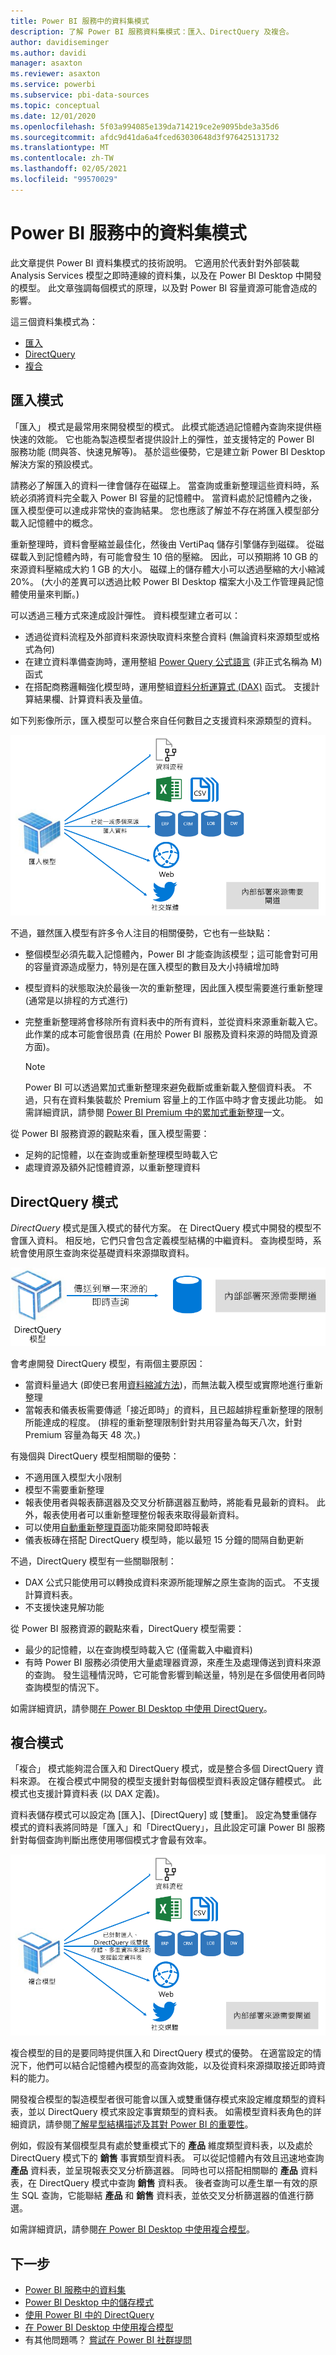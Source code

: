 ```yaml
---
title: Power BI 服務中的資料集模式
description: 了解 Power BI 服務資料集模式：匯入、DirectQuery 及複合。
author: davidiseminger
ms.author: davidi
manager: asaxton
ms.reviewer: asaxton
ms.service: powerbi
ms.subservice: pbi-data-sources
ms.topic: conceptual
ms.date: 12/01/2020
ms.openlocfilehash: 5f03a994085e139da714219ce2e9095bde3a35d6
ms.sourcegitcommit: afdc9d41da6a4fced63030648d3f976425131732
ms.translationtype: MT
ms.contentlocale: zh-TW
ms.lasthandoff: 02/05/2021
ms.locfileid: "99570029"
---
```

# <a name="dataset-modes-in-the-power-bi-service"></a>Power BI 服務中的資料集模式

此文章提供 Power BI 資料集模式的技術說明。 它適用於代表針對外部裝載 Analysis Services 模型之即時連線的資料集，以及在 Power BI Desktop 中開發的模型。 此文章強調每個模式的原理，以及對 Power BI 容量資源可能會造成的影響。

這三個資料集模式為：

- [匯入](#import-mode)
- [DirectQuery](#directquery-mode)
- [複合](#composite-mode)

## <a name="import-mode"></a>匯入模式

「匯入」  模式是最常用來開發模型的模式。 此模式能透過記憶體內查詢來提供極快速的效能。 它也能為製造模型者提供設計上的彈性，並支援特定的 Power BI 服務功能 (問與答、快速見解等)。 基於這些優勢，它是建立新 Power BI Desktop 解決方案的預設模式。

請務必了解匯入的資料一律會儲存在磁碟上。 當查詢或重新整理這些資料時，系統必須將資料完全載入 Power BI 容量的記憶體中。 當資料處於記憶體內之後，匯入模型便可以達成非常快的查詢結果。 您也應該了解並不存在將匯入模型部分載入記憶體中的概念。

重新整理時，資料會壓縮並最佳化，然後由 VertiPaq 儲存引擎儲存到磁碟。 從磁碟載入到記憶體內時，有可能會發生 10 倍的壓縮。 因此，可以預期將 10 GB 的來源資料壓縮成大約 1 GB 的大小。 磁碟上的儲存體大小可以透過壓縮的大小縮減 20%。 (大小的差異可以透過比較 Power BI Desktop 檔案大小及工作管理員記憶體使用量來判斷。)

可以透過三種方式來達成設計彈性。 資料模型建立者可以：

- 透過從資料流程及外部資料來源快取資料來整合資料 (無論資料來源類型或格式為何)
- 在建立資料準備查詢時，運用整組 [Power Query 公式語言](/powerquery-m/) (非正式名稱為 M) 函式
- 在搭配商務邏輯強化模型時，運用整組[資料分析運算式 (DAX)](/dax/) 函式。 支援計算結果欄、計算資料表及量值。

如下列影像所示，匯入模型可以整合來自任何數目之支援資料來源類型的資料。

![匯入模型可以整合來自任何數目之外部資料來源類型的資料](media/service-dataset-modes-understand/import-model.png)

不過，雖然匯入模型有許多令人注目的相關優勢，它也有一些缺點：

- 整個模型必須先載入記憶體內，Power BI 才能查詢該模型；這可能會對可用的容量資源造成壓力，特別是在匯入模型的數目及大小持續增加時
- 模型資料的狀態取決於最後一次的重新整理，因此匯入模型需要進行重新整理 (通常是以排程的方式進行)
- 完整重新整理將會移除所有資料表中的所有資料，並從資料來源重新載入它。 此作業的成本可能會很昂貴 (在用於 Power BI 服務及資料來源的時間及資源方面)。

    > [!NOTE]
    > Power BI 可以透過累加式重新整理來避免截斷或重新載入整個資料表。 不過，只有在資料集裝載於 Premium 容量上的工作區中時才會支援此功能。 如需詳細資訊，請參閱 [Power BI Premium 中的累加式重新整理](../admin/service-premium-incremental-refresh.md)一文。

從 Power BI 服務資源的觀點來看，匯入模型需要：

- 足夠的記憶體，以在查詢或重新整理模型時載入它
- 處理資源及額外記憶體資源，以重新整理資料

## <a name="directquery-mode"></a>DirectQuery 模式

_DirectQuery_ 模式是匯入模式的替代方案。 在 DirectQuery 模式中開發的模型不會匯入資料。 相反地，它們只會包含定義模型結構的中繼資料。 查詢模型時，系統會使用原生查詢來從基礎資料來源擷取資料。

![DirectQuery 模型向基礎資料來源發出原生查詢](media/service-dataset-modes-understand/direct-query-model.png)

會考慮開發 DirectQuery 模型，有兩個主要原因：

- 當資料量過大 (即使已套用[資料縮減方法](../guidance/import-modeling-data-reduction.md))，而無法載入模型或實際地進行重新整理
- 當報表和儀表板需要傳遞「接近即時」的資料，且已超越排程重新整理的限制所能達成的程度。 (排程的重新整理限制針對共用容量為每天八次，針對 Premium 容量為每天 48 次。)

有幾個與 DirectQuery 模型相關聯的優勢：

- 不適用匯入模型大小限制
- 模型不需要重新整理
- 報表使用者與報表篩選器及交叉分析篩選器互動時，將能看見最新的資料。 此外，報表使用者可以重新整理整份報表來取得最新資料。
- 可以使用[自動重新整理頁面](../create-reports/desktop-automatic-page-refresh.md)功能來開發即時報表
- 儀表板磚在搭配 DirectQuery 模型時，能以最短 15 分鐘的間隔自動更新

不過，DirectQuery 模型有一些關聯限制：

- DAX 公式只能使用可以轉換成資料來源所能理解之原生查詢的函式。 不支援計算資料表。
- 不支援快速見解功能

從 Power BI 服務資源的觀點來看，DirectQuery 模型需要：

- 最少的記憶體，以在查詢模型時載入它 (僅需載入中繼資料)
- 有時 Power BI 服務必須使用大量處理器資源，來產生及處理傳送到資料來源的查詢。 發生這種情況時，它可能會影響到輸送量，特別是在多個使用者同時查詢模型的情況下。

如需詳細資訊，請參閱[在 Power BI Desktop 中使用 DirectQuery](desktop-use-directquery.md)。

## <a name="composite-mode"></a>複合模式

「複合」  模式能夠混合匯入和 DirectQuery 模式，或是整合多個 DirectQuery 資料來源。 在複合模式中開發的模型支援針對每個模型資料表設定儲存體模式。 此模式也支援計算資料表 (以 DAX 定義)。

資料表儲存模式可以設定為 [匯入]、[DirectQuery] 或 [雙重]。 設定為雙重儲存模式的資料表將同時是「匯入」和「DirectQuery」，且此設定可讓 Power BI 服務針對每個查詢判斷出應使用哪個模式才會最有效率。

![複合模型是匯入和 DirectQuery 儲存模式的組合，於資料表層級設定](media/service-dataset-modes-understand/composite-model.png)

複合模型的目的是要同時提供匯入和 DirectQuery 模式的優勢。 在適當設定的情況下，他們可以結合記憶體內模型的高查詢效能，以及從資料來源擷取接近即時資料的能力。

開發複合模型的製造模型者很可能會以匯入或雙重儲存模式來設定維度類型的資料表，並以 DirectQuery 模式來設定事實類型的資料表。 如需模型資料表角色的詳細資訊，請參閱[了解星型結構描述及其對 Power BI 的重要性](../guidance/star-schema.md)。

例如，假設有某個模型具有處於雙重模式下的 **產品** 維度類型資料表，以及處於 DirectQuery 模式下的 **銷售** 事實類型資料表。 可以從記憶體內有效且迅速地查詢 **產品** 資料表，並呈現報表交叉分析篩選器。 同時也可以搭配相關聯的 **產品** 資料表，在 DirectQuery 模式中查詢 **銷售** 資料表。 後者查詢可以產生單一有效的原生 SQL 查詢，它能聯結 **產品** 和 **銷售** 資料表，並依交叉分析篩選器的值進行篩選。

如需詳細資訊，請參閱[在 Power BI Desktop 中使用複合模型](../transform-model/desktop-composite-models.md)。

## <a name="next-steps"></a>下一步

- [Power BI 服務中的資料集](service-dataset-modes-understand.md)
- [Power BI Desktop 中的儲存模式](../transform-model/desktop-storage-mode.md)
- [使用 Power BI 中的 DirectQuery](desktop-directquery-about.md)
- [在 Power BI Desktop 中使用複合模型](../transform-model/desktop-composite-models.md)
- 有其他問題嗎？ [嘗試在 Power BI 社群提問](https://community.powerbi.com/)
